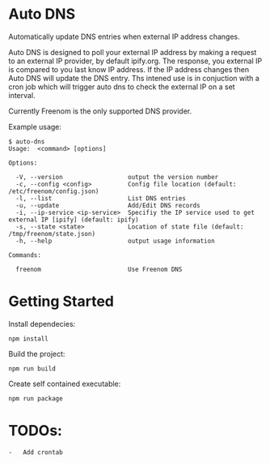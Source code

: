 # Auto DNS
Automatically update DNS entries when external IP address changes.

Auto DNS is designed to poll your external IP address by making a request to an external IP provider, by default ipify.org. The response, you external IP is compared to you last know IP address. If the IP address changes then Auto DNS will update the DNS entry. Ths intened use is in conjuction with a cron job which will trigger auto dns to check the external IP on a set interval.

Currently Freenom is the only supported DNS provider. 

Example usage:

```
$ auto-dns
Usage:  <command> [options]

Options:

  -V, --version                  output the version number
  -c, --config <config>          Config file location (default: /etc/freenom/config.json)
  -l, --list                     List DNS entries
  -u, --update                   Add/Edit DNS records
  -i, --ip-service <ip-service>  Specifiy the IP service used to get external IP [ipify] (default: ipify)
  -s, --state <state>            Location of state file (default: /tmp/freenom/state.json)
  -h, --help                     output usage information

Commands:

  freenom                        Use Freenom DNS

```

# Getting Started

Install dependecies:

```
npm install
```

Build the project:

```
npm run build
```

Create self contained executable:

```
npm run package
```

#   TODOs:
    -   Add crontab


